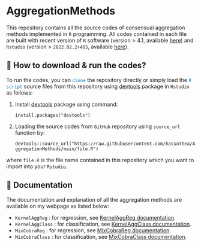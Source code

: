 # AggregationMethods

This repository contains all the source codes of consensual aggregation methods implemented in `R` programming. All codes contained in each file are built with recent version of `R` software (version $>$ 4.1, available [here](https://cran.r-project.org/bin/windows/base/)) and `Rstudio` (version > `2022.02.2+485`, available [here](https://www.rstudio.com/products/rstudio/download/#download)).

## &#128270; How to download & run the codes?

To run the codes, you can <span style="color: #097BC1">`clone`</span> the repository directly or simply load the <span style="color: #097BC1">`R script`</span> source files from this repository using [devtools](https://cran.r-project.org/web/packages/devtools/index.html) package in `Rstudio` as follows:

1. Install [devtools](https://cran.r-project.org/web/packages/devtools/index.html) package using command: 

    `install.packages("devtools")`

2. Loading the source codes from `GitHub` repository using `source_url` function by: 

    `devtools::source_url("https://raw.githubusercontent.com/hassothea/AggregationMethods/main/file.R")`

where `file.R` is the file name contained in this repository which you want to import into your `Rstudio`.

## &#128214; Documentation

The documentation and explanation of all the aggregation methods are available on my webpage as listed below:

- `KernelAggReg` : for regression, see [KernelAggReg documentation](https://hassothea.github.io/files/CodesPhD/KernelAggReg.html).
- `KernelAggClass` : for classification, see [KernelAggClass documentation](https://hassothea.github.io/files/CodesPhD/KernelAggClass.html).
- `MixCobraReg` : for regression, see [MixCobraReg documentation](https://hassothea.github.io/files/CodesPhD/MixCobraReg.html).
- `MixCobraClass` : for classification, see [MixCobraClass documentation](https://hassothea.github.io/files/CodesPhD/MixCobraClass.html).
